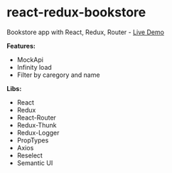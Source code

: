 # react-redux-bookstore
Bookstore app with React, Redux, Router - [Live Demo](https://react-redux-bookstore.netlify.com)

**Features:**

* MockApi
* Infinity load
* Filter by caregory and name

**Libs:**

* React
* Redux
* React-Router
* Redux-Thunk
* Redux-Logger
* PropTypes
* Axios
* Reselect
* Semantic UI
